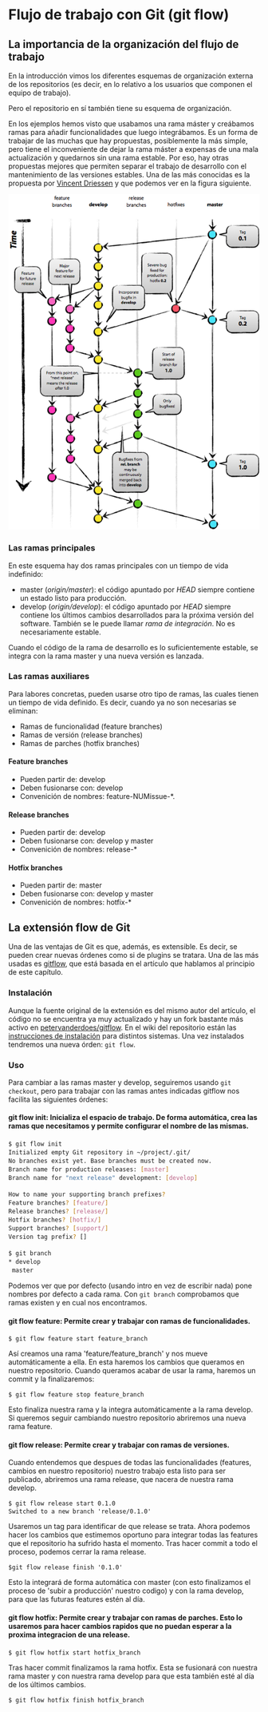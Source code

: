 # Flujo de trabajo con Git (git flow)

## La importancia de la organización del flujo de trabajo

En la introducción vimos los diferentes esquemas de organización externa de los repositorios (es decir, en lo relativo a los usuarios que componen el equipo de trabajo). 

Pero el repositorio en sí también tiene su esquema de organización.

En los ejemplos hemos visto que usabamos una rama máster y creábamos ramas para añadir funcionalidades que luego integrábamos. Es un forma de trabajar de las muchas que hay propuestas, posiblemente la más simple, pero tiene el inconveniente de dejar la rama máster a expensas de una mala actualización y quedarnos sin una rama estable. Por eso, hay otras propuestas mejores que permiten separar el trabajo de desarrollo con el mantenimiento de las versiones estables. Una de las más conocidas es la propuesta por [Vincent Driessen](http://nvie.com/posts/a-successful-git-branching-model/) y que podemos ver en la figura siguiente.

![Git flow](images/gitlab-organizacion.png)

### Las ramas principales

En este esquema hay dos ramas principales con un tiempo de vida indefinido:

- master (_origin/master_): el código apuntado por _HEAD_ siempre contiene un estado listo para producción.
- develop (_origin/develop_): el código apuntado por _HEAD_ siempre contiene los últimos cambios desarrollados para la próxima versión del software. También se le puede llamar _rama de integración_. No es necesariamente estable.

Cuando el código de la rama de desarrollo es lo suficientemente estable, se integra con la rama master y una nueva versión es lanzada.

### Las ramas auxiliares

Para labores concretas, pueden usarse otro tipo de ramas, las cuales tienen un tiempo de vida definido. Es decir, cuando ya no son necesarias se eliminan:

- Ramas de funcionalidad (feature branches)
- Ramas de versión (release branches)
- Ramas de parches (hotfix branches)

#### Feature branches

- Pueden partir de: develop
- Deben fusionarse con: develop
- Convenición de nombres: feature-NUMissue-\*.

#### Release branches

- Pueden partir de: develop
- Deben fusionarse con: develop y master
- Convenición de nombres: release-\*

#### Hotfix branches

- Pueden partir de: master
- Deben fusionarse con: develop y master
- Convenición de nombres: hotfix-\*

## La extensión flow de Git

Una de las ventajas de Git es que, además, es extensible. Es decir, se pueden crear nuevas órdenes como si de plugins se tratara. Una de las más usadas es [gitflow](https://github.com/nvie/gitflow), que está basada en el artículo que hablamos al principio de este capítulo.

### Instalación

Aunque la fuente original de la extensión es del mismo autor del artículo, el código no se encuentra ya muy actualizado y hay un fork bastante más activo en [petervanderdoes/gitflow](https://github.com/petervanderdoes/gitflow). En el wiki del repositorio están las [instrucciones de instalación](https://github.com/petervanderdoes/gitflow/wiki) para distintos sistemas. Una vez instalados tendremos una nueva órden: `git flow`.

### Uso

Para cambiar a las ramas master y develop, seguiremos usando `git checkout`, pero para trabajar con las ramas antes indicadas gitflow nos facilita las siguientes órdenes:


#### git flow init: Inicializa el espacio de trabajo. De forma automática, crea las ramas que necesitamos y permite configurar el nombre de las mismas.

```bash
$ git flow init
Initialized empty Git repository in ~/project/.git/
No branches exist yet. Base branches must be created now.
Branch name for production releases: [master]
Branch name for "next release" development: [develop]

How to name your supporting branch prefixes?
Feature branches? [feature/]
Release branches? [release/]
Hotfix branches? [hotfix/]
Support branches? [support/]
Version tag prefix? []

$ git branch
* develop
 master
```

Podemos ver que por defecto (usando intro en vez de escribir nada) pone nombres por defecto a cada rama. Con `git branch` comprobamos que ramas existen y en cual nos encontramos.




#### git flow feature: Permite crear y trabajar con ramas de funcionalidades.

```
$ git flow feature start feature_branch

```

Así creamos una rama 'feature/feature_branch' y nos mueve automáticamente a ella.
En esta haremos los cambios que queramos en nuestro repositorio. Cuando queramos acabar de usar la rama, haremos un commit y la finalizaremos:

```
$ git flow feature stop feature_branch

```

Esto finaliza nuestra rama y la integra automáticamente a la rama develop. Si queremos seguir cambiando nuestro repositorio abriremos una nueva rama feature.




#### git flow release: Permite crear y trabajar con ramas de versiones.
Cuando entendemos que despues de todas las funcionalidades (features, cambios en nuestro repositorio) nuestro trabajo esta listo para ser publicado, abriremos una rama release, que nacera de nuestra rama develop. 

```
$ git flow release start 0.1.0
Switched to a new branch 'release/0.1.0'
```

Usaremos un tag para identificar de que release se trata.
Ahora podemos hacer los cambios que estimemos oportuno para integrar todas las features que el repositorio ha sufrido hasta el momento. Tras hacer commit a todo el proceso, podemos cerrar la rama release.

```
$git flow release finish '0.1.0'
```

Esto la integrará de forma automática con master (con esto finalizamos el proceso de 'subir a producción' nuestro codigo) y con la rama develop, para que las futuras features estén al día.




#### git flow hotfix: Permite crear y trabajar con ramas de parches. Esto lo usaremos para hacer cambios rapidos que no puedan esperar a la proxima integracion de una release.

```
$ git flow hotfix start hotfix_branch
```

Tras hacer commit finalizamos la rama hotfix. Esta se fusionará con nuestra rama master y con nuestra rama develop para que esta también esté al día de los últimos cambios.

```
$ git flow hotfix finish hotfix_branch
```
